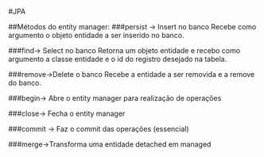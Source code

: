 #JPA

##Métodos do entity manager:
###persist -> Insert no banco 
Recebe como argumento o objeto entidade a ser inserido no banco.

###find-> Select no banco
Retorna um objeto entidade e recebo como argumento a classe entidade e o id do registro desejado na tabela.

###remove->Delete o banco
Recebe a entidade a ser removida e a remove do banco.

###begin-> Abre o entity manager para realização de operações

###close-> Fecha o entity manager

###commit -> Faz o commit das operações (essencial)

###merge->Transforma uma entidade detached em managed
